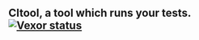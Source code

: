 ## CItool, a tool which runs your tests. [![Vexor status](http://ci.vexor.io/projects/299eb6b7-1626-4da7-ba8d-adc519d0de3b/status.svg)](https://ci.vexor.io/ui/projects/299eb6b7-1626-4da7-ba8d-adc519d0de3b/builds)
